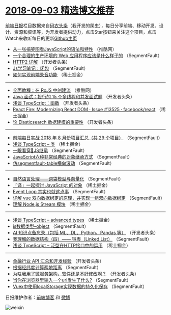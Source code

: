 # [2018-09-03 精选博文推荐](https://toutiao.qdkfweb.cn/date/2018/09/03)

[前端日报](https://qdkfweb.cn/c/news)栏目数据来自[码农头条](https://toutiao.qdkfweb.cn/)（我开发的爬虫），每日分享前端、移动开发、设计、资源和资讯等，为开发者提供动力，点击Star按钮来关注这个项目，点击Watch来收听每日的更新[Github主页](https://github.com/kujian/frontendDaily)
* [从一张搞笑图看JavaScript的语法和特性](https://toutiao.qdkfweb.cn/85091.html) （推酷网）
* [一个合理的生产环境的 Web 应用程序应该是什么样子的](https://toutiao.qdkfweb.cn/85047.html) （SegmentFault）
* [HTTP2 详解](https://toutiao.qdkfweb.cn/85073.html) （开发者头条）
* [Js学习笔记：闭包](https://toutiao.qdkfweb.cn/85050.html) （SegmentFault）
* [如何实现前端录音功能](https://toutiao.qdkfweb.cn/85053.html) （稀土掘金）

***
* [全面教程：在 RxJS 中创建流](https://toutiao.qdkfweb.cn/85092.html) （推酷网）
* [Java 面试：投行的 15 个多线程和并发面试题](https://toutiao.qdkfweb.cn/85072.html) （开发者头条）
* [浅谈 TypeScript：函数](https://toutiao.qdkfweb.cn/85077.html) （开发者头条）
* [React Fire: Modernizing React DOM · Issue #13525 · facebook/react](https://toutiao.qdkfweb.cn/85057.html) （稀土掘金）
* [论 Elasticsearch 数据建模的重要性](https://toutiao.qdkfweb.cn/85078.html) （开发者头条）

***
* [前端每日实战 2018 年 8 月份项目汇总（共 29 个项目）](https://toutiao.qdkfweb.cn/85039.html) （SegmentFault）
* [浅谈 TypeScript &#8211; 类](https://toutiao.qdkfweb.cn/85059.html) （稀土掘金）
* [一眼看穿👀JS继承](https://toutiao.qdkfweb.cn/85036.html) （SegmentFault）
* [JavaScript六种非常经典的对象继承方式](https://toutiao.qdkfweb.cn/85037.html) （SegmentFault）
* [仿segmentfault-table横向滚动](https://toutiao.qdkfweb.cn/85040.html) （SegmentFault）

***
* [自然语言处理——词袋模型与向量化](https://toutiao.qdkfweb.cn/85049.html) （SegmentFault）
* [「译」一起探讨 JavaScript 的对象](https://toutiao.qdkfweb.cn/85061.html) （稀土掘金）
* [Event Loop 其实也就这点事](https://toutiao.qdkfweb.cn/85041.html) （SegmentFault）
* [详解 vue 双向数据绑定的原理，并实现一组双向数据绑定](https://toutiao.qdkfweb.cn/85042.html) （SegmentFault）
* [理解 Node.js Stream 模块](https://toutiao.qdkfweb.cn/85056.html) （稀土掘金）

***
* [浅谈 TypeScript &#8211; advanced types](https://toutiao.qdkfweb.cn/85054.html) （稀土掘金）
* [js数据类型&#8211;object](https://toutiao.qdkfweb.cn/85051.html) （SegmentFault）
* [AI 知识点备忘录（包括 ML、DL、Python、Pandas 等）](https://toutiao.qdkfweb.cn/85074.html) （开发者头条）
* [我理解的数据结构（四）—— 链表（Linked List）](https://toutiao.qdkfweb.cn/85043.html) （SegmentFault）
* [浅谈 TypeScript &#8211; 泛型在HTTP接口中的运用](https://toutiao.qdkfweb.cn/85052.html) （稀土掘金）

***
* [金融行业 API 汇总和开发经验](https://toutiao.qdkfweb.cn/85075.html) （开发者头条）
* [根据经纬度计算两地距离](https://toutiao.qdkfweb.cn/85044.html) （SegmentFault）
* [为啥我用了微服务架构，软件还是不好修改啊？](https://toutiao.qdkfweb.cn/85076.html) （开发者头条）
* [当你在浏览器里输入一个url发生了什么?](https://toutiao.qdkfweb.cn/85045.html) （SegmentFault）
* [Vuex中使用localStorage实现数据的持久化保存](https://toutiao.qdkfweb.cn/85038.html) （SegmentFault）

日报维护作者：[前端博客](https://qdkfweb.cn/) 和 [微博](https://qdkfweb.cn/go/weibo)

![weixin](https://user-images.githubusercontent.com/3055447/38468989-651132ac-3b80-11e8-8e6b-15122322a9d7.png)